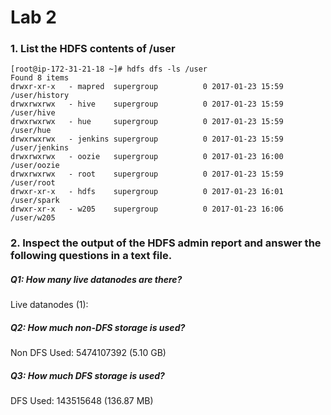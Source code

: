 # Lab 2

### 1. List the HDFS contents of /user

```
[root@ip-172-31-21-18 ~]# hdfs dfs -ls /user
Found 8 items
drwxr-xr-x   - mapred  supergroup          0 2017-01-23 15:59 /user/history
drwxrwxrwx   - hive    supergroup          0 2017-01-23 15:59 /user/hive
drwxrwxrwx   - hue     supergroup          0 2017-01-23 15:59 /user/hue
drwxrwxrwx   - jenkins supergroup          0 2017-01-23 15:59 /user/jenkins
drwxrwxrwx   - oozie   supergroup          0 2017-01-23 16:00 /user/oozie
drwxrwxrwx   - root    supergroup          0 2017-01-23 15:59 /user/root
drwxr-xr-x   - hdfs    supergroup          0 2017-01-23 16:01 /user/spark
drwxr-xr-x   - w205    supergroup          0 2017-01-23 16:06 /user/w205
```

### 2. Inspect the output of the HDFS admin report and answer the following questions in a text file.

##### Q1: How many live datanodes are there?

Live datanodes (1):

##### Q2: How much non-DFS storage is used?

Non DFS Used: 5474107392 (5.10 GB)

##### Q3: How much DFS storage is used?

DFS Used: 143515648 (136.87 MB)